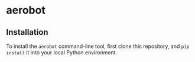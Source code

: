 # aerobot

## Installation

To install the `aerobot` command-line tool, first clone this repository, and `pip install` it into your local Python environment. 

```
```